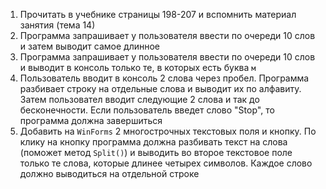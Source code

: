 1. Прочитать в учебнике страницы 198-207 и вспомнить материал занятия (тема 14)
2. Программа запрашивает у пользователя ввести по очереди 10 слов и затем выводит самое длинное
3. Программа запрашивает у пользователя ввести по очереди 10 слов и выводит в консоль только те, в которых есть буква `м`
4. Пользователь вводит в консоль 2 слова через пробел. Программа разбивает строку на отдельные слова и выводит их по алфавиту. Затем пользовател вводит следующие 2 слова и так до бесконечности. Если пользователь введет слово "Stop", то программа должна завершиться
5. Добавить на `WinForms` 2 многострочных текстовых поля и кнопку. По клику на кнопку программа должна разбивать текст на слова (поможет метод `Split()`) и выводить во второе текстовое поле только те слова, которые длинее четырех символов. Каждое слово должно выводиться на отдельной строке
